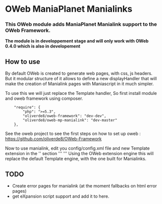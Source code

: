 OWeb ManiaPlanet Manialinks
=================

### This OWeb module adds ManiaPlanet Manialink support to the OWeb Framework. 

**The module is in developpement stage and will only work with OWeb 0.4.0 which is also in developement**

## How to use
By default OWeb is created to generate web pages, with css, js headers. But it modular structure of it allows to define a new displayHandler that will make the creation of Manialink pages with Maniascript in it much simpler. 

To use this we will just replace the Template handler, So first install module and oweb framework using composer.

```
    "require": {
        "php": ">=5.3",
        "oliverde8/oweb-framework": "dev-dev",
        "oliverde8/oweb-mp-manialink": "dev-master"
    },
```

See the oweb project to see the first steps on how to set up oweb :  https://github.com/oliverde8/OWeb-Framework

Now to use manialink, edit you config/config.xml file and new Template extension in the '<OWeb><extensions>' section
'''
<extension name="Maniaplanet\Manialink\displayMode\module\Extension\Template"/>
'''
Using the OWeb extension engine this will replace the default Template engine, with the one built for Manialinks. 

## TODO
* Create error pages for manialink (at the moment fallbacks on html error pages)
* get eXpansion script support and add it to here. 
